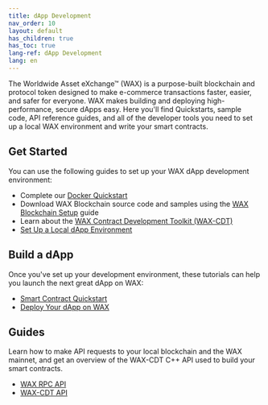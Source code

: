 ```yaml
---
title: dApp Development
nav_order: 10
layout: default
has_children: true
has_toc: true
lang-ref: dApp Development
lang: en
---
```

The Worldwide Asset eXchange™ (WAX) is a purpose-built blockchain and protocol token designed to make e-commerce transactions faster, easier, and safer for everyone. WAX makes building and deploying high-performance, secure dApps easy. Here you'll find Quickstarts, sample code, API reference guides, and all of the developer tools you need to set up a local WAX environment and write your smart contracts.
## Get Started

You can use the following guides to set up your WAX dApp development environment:

  * Complete our [Docker Quickstart](/docs/en/dapp-development/docker-setup)
  * Download WAX Blockchain source code and samples using the [WAX Blockchain Setup](/docs/en/dapp-development/wax-blockchain-setup) guide
  * Learn about the [WAX Contract Development Toolkit (WAX-CDT)](/docs/en/dapp-development/wax-cdt)
  * [Set Up a Local dApp Environment](/docs/en/dapp-development/setup-local-dapp-environment)

<span class="anchor" id="buildDapp"></span>
<h2>Build a dApp</h2>

Once you've set up your development environment, these tutorials can help you launch the next great dApp on WAX:

  * [Smart Contract Quickstart](/docs/en/dapp-development/smart-contract-quickstart)
  * [Deploy Your dApp on WAX](/docs/en/dapp-development/deploy-dapp-on-wax)

<span class="anchor" id="guides"></span>
<h2>Guides</h2>

Learn how to make API requests to your local blockchain and the WAX mainnet, and get an overview of the WAX-CDT C++ API used to build your smart contracts.

  * [WAX RPC API](/docs/en/api-reference)
  * [WAX-CDT API](/docs/en/api-reference/cdt_api)